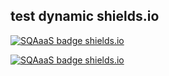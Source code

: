 ## test dynamic shields.io

[![SQAaaS badge shields.io](https://img.shields.io/badge/dynamic/json?label=SQAaaS&color=$.meta.assessment_color&query=$.meta.assessment_result&url=https://github.com/orviz/fantastic-guacamole/raw/main/badge.json)](https://api.eu.badgr.io/public/assertions/U-GSO-5DS-qHf5I3MernmQ "SQAaaS silver badge achieved")


[![SQAaaS badge shields.io](https://img.shields.io/endpoint?url=https://github.com/orviz/fantastic-guacamole/raw/main/endpoint.json)](https://api.eu.badgr.io/public/assertions/U-GSO-5DS-qHf5I3MernmQ "SQAaaS silver badge achieved")

